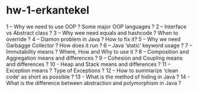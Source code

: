 # hw-1-erkantekel
1 – Why we need to use OOP ? Some major OOP languages ?
2 – Interface vs Abstract class ?
3 – Why wee need equals and hashcode ? When to override ?
4 – Diamon problem in Java ? How to fix it?
5 – Why we need Garbagge Collector ? How does it run ?
6 – Java ‘static’ keyword usage ?
7 – Immutability means ? Where, How and Why to use it ?
8 – Composition and Aggregation means and differences ?
9 – Cohesion and Coupling means and differences ?
10 - Heap and Stack means and differences ?
11 – Exception means ? Type of Exceptions ?
12 – How to summarize ‘clean code’ as short as possible ?
13 - What is the method of hiding in Java ?
14 - What is the difference between abstraction and polymorphism in Java ?
